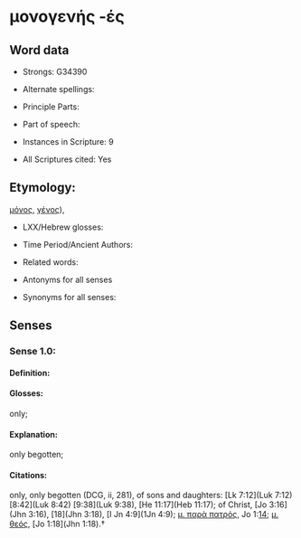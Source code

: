 # μονογενής -ές

<!-- Status: S2=NeedsEdits -->
<!-- Lexica used for edits:   -->

## Word data

* Strongs: G34390

* Alternate spellings:



* Principle Parts: 


* Part of speech: 


* Instances in Scripture: 9

* All Scriptures cited: Yes

## Etymology: 

[μόνος](), [γένος]()),

* LXX/Hebrew glosses: 


* Time Period/Ancient Authors: 


* Related words: 

* Antonyms for all senses

* Synonyms for all senses: 


## Senses 


### Sense  1.0: 

#### Definition: 

#### Glosses: 

only; 

#### Explanation: 

only begotten; 

#### Citations: 

only, only begotten (DCG, ii, 281), of sons and daughters: [Lk 7:12](Luk 7:12) [8:42](Luk 8:42) [9:38](Luk 9:38), [He 11:17](Heb 11:17); of Christ, [Jo 3:16](Jhn 3:16), [18](Jhn 3:18), [I Jn 4:9](1Jn 4:9); [μ. παρὰ πατρός](), Jo 1:[14](Tob.6.14); [μ. θεός](), [Jo 1:18](Jhn 1:18).†
